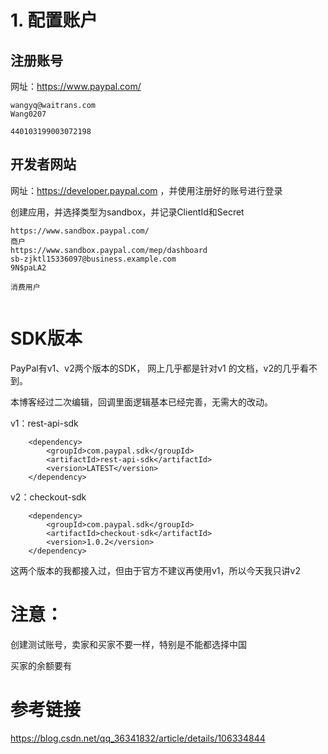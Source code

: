 

# 1. 配置账户

## 注册账号

网址：https://www.paypal.com/

```
wangyq@waitrans.com
Wang0207

440103199003072198
```



## 开发者网站

网址：https://developer.paypal.com ，并使用注册好的账号进行登录



创建应用，并选择类型为sandbox，并记录ClientId和Secret



```
https://www.sandbox.paypal.com/
商户
https://www.sandbox.paypal.com/mep/dashboard
sb-zjktl15336097@business.example.com
9N$paLA2

消费用户


```



# SDK版本

PayPal有v1、v2两个版本的SDK，
网上几乎都是针对v1 的文档，v2的几乎看不到。

本博客经过二次编辑，回调里面逻辑基本已经完善，无需大的改动。

v1：rest-api-sdk

		<dependency>
			<groupId>com.paypal.sdk</groupId>
			<artifactId>rest-api-sdk</artifactId>
			<version>LATEST</version>
		</dependency>

v2：checkout-sdk

		<dependency>
			<groupId>com.paypal.sdk</groupId>
			<artifactId>checkout-sdk</artifactId>
			<version>1.0.2</version>
		</dependency>

这两个版本的我都接入过，但由于官方不建议再使用v1，所以今天我只讲v2



# 注意：

创建测试账号，卖家和买家不要一样，特别是不能都选择中国

买家的余额要有



# 参考链接

https://blog.csdn.net/qq_36341832/article/details/106334844

